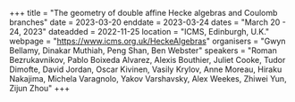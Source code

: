 +++
title = "The geometry of double affine Hecke algebras and Coulomb branches"
date = 2023-03-20
enddate = 2023-03-24
dates = "March 20 - 24, 2023"
dateadded = 2022-11-25
location = "ICMS, Edinburgh, U.K."
webpage = "https://www.icms.org.uk/HeckeAlgebras"
organisers = "Gwyn Bellamy, Dinakar Muthiah, Peng Shan, Ben Webster"
speakers = "Roman Bezrukavnikov, Pablo Boixeda Alvarez, Alexis Bouthier, Juliet Cooke, Tudor Dimofte, David Jordan, Oscar Kivinen, Vasily Krylov, Anne Moreau, Hiraku Nakajima, Michela Varagnolo, Yakov Varshavsky, Alex Weekes, Zhiwei Yun, Zijun Zhou"
+++